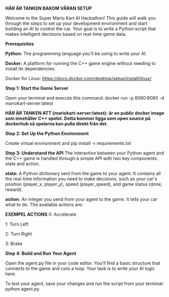 
**HÄR ÄR TANKEN BAKOM VÅRAN SETUP**

Welcome to the Super Mario Kart AI Hackathon! This guide will walk you through the steps to set up your development environment and start building an AI to control the car. Your goal is to write a Python script that makes intelligent decisions based on real-time game data.

**Prerequisites**

**Python:** The programming language you'll be using to write your AI.

**Docker:** A platform for running the C++ game engine without needing to install its dependencies.

  Docker for Linux: https://docs.docker.com/desktop/setup/install/linux/

**Step 1: Start the Game Server**

  Open your terminal and execute this command: docker run -p 8080:8080 -d mariokart-server:latest

  **HÄR ÄR TANKEN ATT (mariokart-server:latest): är en public docker image som innehåller C++ spelet. Detta kommer ligga som open source på dockerhub så spelarna kan pulla direkt från det.**

**Step 2: Set Up the Python Environment**

Create virtual environment and pip install -r requirements.txt

**Step 3: Understand the API**
The interaction between your Python agent and the C++ game is handled through a simple API with two key components: state and action.

**state:** A Python dictionary sent from the game to your agent. It contains all the real-time information you need to make decisions, such as your car's position (player_x, player_y), speed (player_speed), and game status (done, reward).

**action:** An integer you send from your agent to the game. It tells your car what to do. The available actions are:

**EXEMPEL ACTIONS**
0: Accelerate

1: Turn Left

2: Turn Right

3: Brake

**Step 4: Build and Run Your Agent**

Open the agent.py file in your code editor. You'll find a basic structure that connects to the game and runs a loop. Your task is to write your AI logic here.

To test your agent, save your changes and run the script from your terminal: python agent.py
